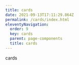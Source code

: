 ```yaml
---
title: cards
date: 2021-09-13T17:11:29.864Z
permalink: /cards/index.html
eleventyNavigation:
  order: 9
  key: cards
  parent: page-components
  title: cards
---
```

cards